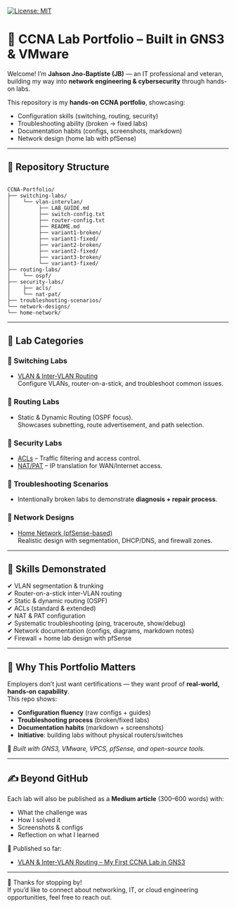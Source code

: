 [![License: MIT](https://img.shields.io/badge/License-MIT-green.svg)](LICENSE)

# 🧰 CCNA Lab Portfolio – Built in GNS3 & VMware

Welcome! I’m **Jahson Jno-Baptiste (JB)** — an IT professional and veteran, building my way into **network engineering & cybersecurity** through hands-on labs.  

This repository is my **hands-on CCNA portfolio**, showcasing:  
- Configuration skills (switching, routing, security)  
- Troubleshooting ability (broken → fixed labs)  
- Documentation habits (configs, screenshots, markdown)  
- Network design (home lab with pfSense)  

---

## 📂 Repository Structure

```

CCNA-Portfolio/
├── switching-labs/
│    └── vlan-intervlan/
│         ├── LAB_GUIDE.md
│         ├── switch-config.txt
│         ├── router-config.txt
│         ├── README.md
│         ├── variant1-broken/
│         ├── variant1-fixed/
│         ├── variant2-broken/
│         ├── variant2-fixed/
│         ├── variant3-broken/
│         └── variant3-fixed/
├── routing-labs/
│    └── ospf/
├── security-labs/
│    ├── acls/
│    └── nat-pat/
├── troubleshooting-scenarios/
└── network-designs/
└── home-network/

```

---

## 🔹 Lab Categories

### 🔸 Switching Labs
- [VLAN & Inter-VLAN Routing](./switching-labs/vlan-intervlan/)  
  Configure VLANs, router-on-a-stick, and troubleshoot common issues.  

### 🔸 Routing Labs
- Static & Dynamic Routing (OSPF focus).  
  Showcases subnetting, route advertisement, and path selection.  

### 🔸 Security Labs
- [ACLs](./security-labs/acls/) – Traffic filtering and access control.  
- [NAT/PAT](./security-labs/nat-pat/) – IP translation for WAN/Internet access.  

### 🔸 Troubleshooting Scenarios
- Intentionally broken labs to demonstrate **diagnosis + repair process**.  

### 🔸 Network Designs
- [Home Network (pfSense-based)](./network-designs/home-network/)  
  Realistic design with segmentation, DHCP/DNS, and firewall zones.  

---

## 🧩 Skills Demonstrated

✔ VLAN segmentation & trunking  
✔ Router-on-a-stick inter-VLAN routing  
✔ Static & dynamic routing (OSPF)  
✔ ACLs (standard & extended)  
✔ NAT & PAT configuration  
✔ Systematic troubleshooting (ping, traceroute, show/debug)  
✔ Network documentation (configs, diagrams, markdown notes)  
✔ Firewall + home lab design with pfSense  

---

## 🎯 Why This Portfolio Matters

Employers don’t just want certifications — they want proof of **real-world, hands-on capability**.  
This repo shows:

- **Configuration fluency** (raw configs + guides)  
- **Troubleshooting process** (broken/fixed labs)  
- **Documentation habits** (markdown + screenshots)  
- **Initiative**: building labs without physical routers/switches  

📌 *Built with GNS3, VMware, VPCS, pfSense, and open-source tools.*

---

## ✍️ Beyond GitHub

Each lab will also be published as a **Medium article** (300–600 words) with:  
- What the challenge was  
- How I solved it  
- Screenshots & configs  
- Reflection on what I learned  

📎 Published so far:  
- [VLAN & Inter-VLAN Routing – My First CCNA Lab in GNS3](https://medium.com/@jahsonjnobaptiste/vlan-inter-vlan-routing-my-first-ccna-lab-in-gns3-4aff816b53b6)

---

👋 Thanks for stopping by!  
If you’d like to connect about networking, IT, or cloud engineering opportunities, feel free to reach out.
